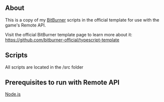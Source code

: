 ## About

This is a copy of my [BitBurner](https://danielyxie.github.io/bitburner/) scripts in the official template for use with the game's Remote API.

Visit the official BitBurner template page to learn more about it:
https://github.com/bitburner-official/typescript-template

## Scripts

All scripts are located in the /src folder

## Prerequisites to run with Remote API

[Node.js](https://nodejs.org/en/download/)
